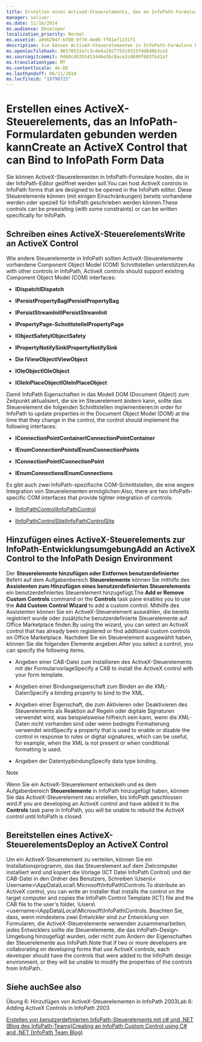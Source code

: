 ```yaml
---
title: Erstellen eines ActiveX-Steuerelements, das an InfoPath-Formulardaten gebunden werden kann
manager: soliver
ms.date: 11/16/2014
ms.audience: Developer
localization_priority: Normal
ms.assetid: a0d62047-bf08-9f70-de00-7f81ef1331f1
description: Sie können ActiveX-Steuerelementen in InfoPath-Formulare hosten, die in der InfoPath-Editor geöffnet werden soll. Diese Steuerelemente können (mit einigen Einschränkungen) bereits vorhandene werden oder speziell für InfoPath geschrieben werden können.
ms.openlocfilehash: 90378533a7c3cde4a1927753c0325fdd8d0b3ce5
ms.sourcegitcommit: 9d60cd82b5413446e5bc8ace2cd689f683fb41a7
ms.translationtype: MT
ms.contentlocale: de-DE
ms.lasthandoff: 06/11/2018
ms.locfileid: "19790725"
---
```

# <a name="create-an-activex-control-that-can-bind-to-infopath-form-data"></a><span data-ttu-id="12ab9-104">Erstellen eines ActiveX-Steuerelements, das an InfoPath-Formulardaten gebunden werden kann</span><span class="sxs-lookup"><span data-stu-id="12ab9-104">Create an ActiveX Control that can Bind to InfoPath Form Data</span></span>

<span data-ttu-id="12ab9-105">Sie können ActiveX-Steuerelementen in InfoPath-Formulare hosten, die in der InfoPath-Editor geöffnet werden soll.</span><span class="sxs-lookup"><span data-stu-id="12ab9-105">You can host ActiveX controls in InfoPath forms that are designed to be opened in the InfoPath editor.</span></span> <span data-ttu-id="12ab9-106">Diese Steuerelemente können (mit einigen Einschränkungen) bereits vorhandene werden oder speziell für InfoPath geschrieben werden können.</span><span class="sxs-lookup"><span data-stu-id="12ab9-106">These controls can be preexisting (with some constraints) or can be written specifically for InfoPath.</span></span>
  
## <a name="write-an-activex-control"></a><span data-ttu-id="12ab9-107">Schreiben eines ActiveX-Steuerelements</span><span class="sxs-lookup"><span data-stu-id="12ab9-107">Write an ActiveX Control</span></span>

<span data-ttu-id="12ab9-108">Wie andere Steuerelemente in InfoPath sollten ActiveX-Steuerelemente vorhandene Component Object Model (COM) Schnittstellen unterstützen:</span><span class="sxs-lookup"><span data-stu-id="12ab9-108">As with other controls in InfoPath, ActiveX controls should support existing Component Object Model (COM) interfaces:</span></span>
  
- <span data-ttu-id="12ab9-109">**IDispatch**</span><span class="sxs-lookup"><span data-stu-id="12ab9-109">**IDispatch**</span></span>
    
- <span data-ttu-id="12ab9-110">**IPersistPropertyBag**</span><span class="sxs-lookup"><span data-stu-id="12ab9-110">**IPersistPropertyBag**</span></span>
    
- <span data-ttu-id="12ab9-111">**IPersistStreamInit**</span><span class="sxs-lookup"><span data-stu-id="12ab9-111">**IPersistStreamInit**</span></span>
    
- <span data-ttu-id="12ab9-112">**IPropertyPage-Schnittstelle**</span><span class="sxs-lookup"><span data-stu-id="12ab9-112">**IPropertyPage**</span></span>
    
- <span data-ttu-id="12ab9-113">**IObjectSafety**</span><span class="sxs-lookup"><span data-stu-id="12ab9-113">**IObjectSafety**</span></span>
    
- <span data-ttu-id="12ab9-114">**IPropertyNotifySink**</span><span class="sxs-lookup"><span data-stu-id="12ab9-114">**IPropertyNotifySink**</span></span>
    
- <span data-ttu-id="12ab9-115">**Die IViewObject**</span><span class="sxs-lookup"><span data-stu-id="12ab9-115">**IViewObject**</span></span>
    
- <span data-ttu-id="12ab9-116">**IOleObject**</span><span class="sxs-lookup"><span data-stu-id="12ab9-116">**IOleObject**</span></span>
    
- <span data-ttu-id="12ab9-117">**IOleInPlaceObject**</span><span class="sxs-lookup"><span data-stu-id="12ab9-117">**IOleInPlaceObject**</span></span>
    
<span data-ttu-id="12ab9-118">Damit InfoPath Eigenschaften in das Modell DOM (Document Object) zum Zeitpunkt aktualisiert, die sie im Steuerelement ändern kann, sollte das Steuerelement die folgenden Schnittstellen implementieren:</span><span class="sxs-lookup"><span data-stu-id="12ab9-118">In order for InfoPath to update properties in the Document Object Model (DOM) at the time that they change in the control, the control should implement the following interfaces:</span></span>
  
- <span data-ttu-id="12ab9-119">**IConnectionPointContainer**</span><span class="sxs-lookup"><span data-stu-id="12ab9-119">**IConnectionPointContainer**</span></span>
    
- <span data-ttu-id="12ab9-120">**IEnumConnectionPoints**</span><span class="sxs-lookup"><span data-stu-id="12ab9-120">**IEnumConnectionPoints**</span></span>
    
- <span data-ttu-id="12ab9-121">**IConnectionPoint**</span><span class="sxs-lookup"><span data-stu-id="12ab9-121">**IConnectionPoint**</span></span>
    
- <span data-ttu-id="12ab9-122">**IEnumConnections**</span><span class="sxs-lookup"><span data-stu-id="12ab9-122">**IEnumConnections**</span></span>
    
<span data-ttu-id="12ab9-123">Es gibt auch zwei InfoPath-spezifische COM-Schnittstellen, die eine engere Integration von Steuerelementen ermöglichen:</span><span class="sxs-lookup"><span data-stu-id="12ab9-123">Also, there are two InfoPath-specific COM interfaces that provide tighter integration of controls:</span></span>
  
- [<span data-ttu-id="12ab9-124">IInfoPathControl</span><span class="sxs-lookup"><span data-stu-id="12ab9-124">IInfoPathControl</span></span>](http://msdn.microsoft.com/en-us/library/bb264625.aspx)
    
- [<span data-ttu-id="12ab9-125">IInfoPathControlSite</span><span class="sxs-lookup"><span data-stu-id="12ab9-125">IInfoPathControlSite</span></span>](http://msdn.microsoft.com/en-us/library/bb264627.aspx)
    
## <a name="add-an-activex-control-to-the-infopath-design-environment"></a><span data-ttu-id="12ab9-126">Hinzufügen eines ActiveX-Steuerelements zur InfoPath-Entwicklungsumgebung</span><span class="sxs-lookup"><span data-stu-id="12ab9-126">Add an ActiveX Control to the InfoPath Design Environment</span></span>

<span data-ttu-id="12ab9-127">Der **Steuerelemente hinzufügen oder Entfernen benutzerdefinierter** Befehl auf dem Aufgabenbereich **Steuerelemente** können Sie mithilfe des **Assistenten zum Hinzufügen eines benutzerdefinierten Steuerelements** ein benutzerdefiniertes Steuerelement hinzugefügt.</span><span class="sxs-lookup"><span data-stu-id="12ab9-127">The **Add or Remove Custom Controls** command on the **Controls** task pane enables you to use the **Add Custom Control Wizard** to add a custom control.</span></span> <span data-ttu-id="12ab9-128">Mithilfe des Assistenten können Sie ein ActiveX-Steuerelement auswählen, die bereits registriert wurde oder zusätzliche benutzerdefinierte Steuerelemente auf Office Marketplace finden.</span><span class="sxs-lookup"><span data-stu-id="12ab9-128">By using the wizard, you can select an ActiveX control that has already been registered or find additional custom controls on Office Marketplace.</span></span> <span data-ttu-id="12ab9-129">Nachdem Sie ein Steuerelement ausgewählt haben, können Sie die folgenden Elemente angeben.</span><span class="sxs-lookup"><span data-stu-id="12ab9-129">After you select a control, you can specify the following items.</span></span> 
  
- <span data-ttu-id="12ab9-130">Angeben einer CAB-Datei zum Installieren des ActiveX-Steuerelements mit der Formularvorlage</span><span class="sxs-lookup"><span data-stu-id="12ab9-130">Specify a CAB to install the ActiveX control with your form template.</span></span>
    
- <span data-ttu-id="12ab9-131">Angeben einer Bindungseigenschaft zum Binden an die XML-Daten</span><span class="sxs-lookup"><span data-stu-id="12ab9-131">Specify a binding property to bind to the XML.</span></span>
    
- <span data-ttu-id="12ab9-132">Angeben einer Eigenschaft, die zum Aktivieren oder Deaktivieren des Steuerelements als Reaktion auf Regeln oder digitale Signaturen verwendet wird, was beispielsweise hilfreich sein kann, wenn die XML-Daten nicht vorhanden sind oder wenn bedingte Formatierung verwendet wird</span><span class="sxs-lookup"><span data-stu-id="12ab9-132">Specify a property that is used to enable or disable the control in response to rules or digital signatures, which can be useful, for example, when the XML is not present or when conditional formatting is used.</span></span>
    
- <span data-ttu-id="12ab9-133">Angeben der Datentypbindung</span><span class="sxs-lookup"><span data-stu-id="12ab9-133">Specify data type binding.</span></span>
    
> [!NOTE]
> <span data-ttu-id="12ab9-134">Wenn Sie ein ActiveX-Steuerelement entwickeln und es dem Aufgabenbereich **Steuerelemente** in InfoPath hinzugefügt haben, können Sie das ActiveX-Steuerelement neu erstellen, bis InfoPath geschlossen wird.</span><span class="sxs-lookup"><span data-stu-id="12ab9-134">If you are developing an ActiveX control and have added it to the **Controls** task pane in InfoPath, you will be unable to rebuild the ActiveX control until InfoPath is closed.</span></span> 
  
## <a name="deploy-an-activex-control"></a><span data-ttu-id="12ab9-135">Bereitstellen eines ActiveX-Steuerelements</span><span class="sxs-lookup"><span data-stu-id="12ab9-135">Deploy an ActiveX Control</span></span>

<span data-ttu-id="12ab9-136">Um ein ActiveX-Steuerelement zu verteilen, können Sie ein Installationsprogramm, das das Steuerelement auf dem Zielcomputer installiert wird und kopiert die Vorlage (ICT Datei InfoPath Control) und der CAB-Datei in den Ordner des Benutzers, Schreiben \Users\\< Username\>\AppData\Local\ Microsoft\InfoPath\Controls.</span><span class="sxs-lookup"><span data-stu-id="12ab9-136">To distribute an ActiveX control, you can write an installer that installs the control on the target computer and copies the InfoPath Control Template (ICT) file and the CAB file to the user's folder, \Users\\<username\>\AppData\Local\Microsoft\InfoPath\Controls.</span></span> <span data-ttu-id="12ab9-137">Beachten Sie, dass, wenn mindestens zwei Entwickler sind zur Entwicklung von Formularen, die ActiveX-Steuerelemente verwenden zusammenarbeiten, jedes Entwicklers sollte die Steuerelemente, die das InfoPath-Design-Umgebung hinzugefügt wurden, oder nicht zum Ändern der Eigenschaften der Steuerelemente aus InfoPath.</span><span class="sxs-lookup"><span data-stu-id="12ab9-137">Note that if two or more developers are collaborating on developing forms that use ActiveX controls, each developer should have the controls that were added to the InfoPath design environment, or they will be unable to modify the properties of the controls from InfoPath.</span></span>
  
## <a name="see-also"></a><span data-ttu-id="12ab9-138">Siehe auch</span><span class="sxs-lookup"><span data-stu-id="12ab9-138">See also</span></span>



<span data-ttu-id="12ab9-139">Übung 6: Hinzufügen von ActiveX-Steuerelementen in InfoPath 2003</span><span class="sxs-lookup"><span data-stu-id="12ab9-139">Lab 6: Adding ActiveX Controls in InfoPath 2003</span></span>
  
[<span data-ttu-id="12ab9-140">Erstellen von benutzerdefinierten InfoPath-Steuerelements mit c# und .NET (Blog des InfoPath-Teams)</span><span class="sxs-lookup"><span data-stu-id="12ab9-140">Creating an InfoPath Custom Control using C# and .NET (InfoPath Team Blog)</span></span>](http://blogs.msdn.com/infopath/archive/2005/04/15/creating-an-infopath-custom-control-using-c-and-net.aspx)

